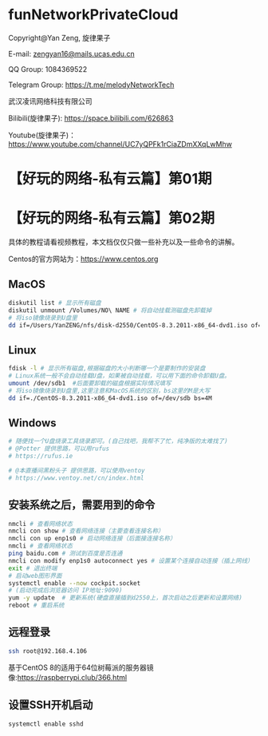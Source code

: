 # funNetworkPrivateCloud

Copyright@Yan Zeng, 旋律果子

E-mail: zengyan16@mails.ucas.edu.cn

QQ Group: 1084369522

Telegram Group: https://t.me/melodyNetworkTech

武汉凌讯网络科技有限公司

Bilibili(旋律果子): https://space.bilibili.com/626863

Youtube(旋律果子)：https://www.youtube.com/channel/UC7yQPFk1rCiaZDmXXqLwMhw


# 【好玩的网络-私有云篇】第01期
# 【好玩的网络-私有云篇】第02期
具体的教程请看视频教程，本文档仅仅只做一些补充以及一些命令的讲解。

Centos的官方网站为：https://www.centos.org
## MacOS
``` bash
diskutil list # 显示所有磁盘
diskutil unmount /Volumes/NO\ NAME # 将自动挂载测磁盘先卸载掉
# 将iso镜像烧录到U盘里
dd if=/Users/YanZENG/nfs/disk-d2550/CentOS-8.3.2011-x86_64-dvd1.iso of=/dev/disk3 bs=4m

```

## Linux

``` bash
fdisk -l # 显示所有磁盘,根据磁盘的大小判断哪一个是要制作的安装盘
# Linux系统一般不会自动挂载U盘，如果被自动挂载，可以用下面的命令卸载U盘。
umount /dev/sdb1  #后面要卸载的磁盘根据实际情况填写
# 将iso镜像烧录到U盘里,这里注意和MacOS系统的区别，bs这里的M是大写
dd if=./CentOS-8.3.2011-x86_64-dvd1.iso of=/dev/sdb bs=4M

```



## Windows
``` bash
# 随便找一个U盘烧录工具烧录即可。(自己找吧，我帮不了忙，纯净版的太难找了)
# @Potter 提供思路，可以用rufus
# https://rufus.ie

# @本直播间黑粉头子 提供思路，可以使用ventoy
# https://www.ventoy.net/cn/index.html

```


## 安装系统之后，需要用到的命令
``` bash
nmcli # 查看网络状态
nmcli con show # 查看网络连接（主要查看连接名称）
nmcli con up enp1s0 # 启动网络连接（后面接连接名称）
nmcli # 查看网络状态
ping baidu.com # 测试到百度是否连通
nmcli con modify enp1s0 autoconnect yes # 设置某个连接自动连接（插上网线）
exit # 退出终端
# 启动web图形界面
systemctl enable --now cockpit.socket
# (启动完成后浏览器访问 IP地址:9090)
yum -y update  # 更新系统(硬盘直接插到d2550上，首次启动之后更新和设置网络)
reboot # 重启系统

```


## 远程登录
``` bash
ssh root@192.168.4.106
```

基于CentOS 8的适用于64位树莓派的服务器镜像:https://raspberrypi.club/366.html

## 设置SSH开机启动
``` bash
systemctl enable sshd
```

